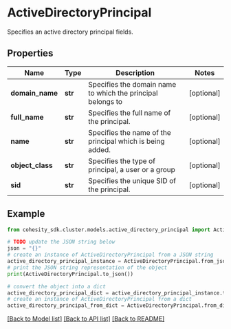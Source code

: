 # ActiveDirectoryPrincipal

Specifies an active directory principal fields.

## Properties

Name | Type | Description | Notes
------------ | ------------- | ------------- | -------------
**domain_name** | **str** | Specifies the domain name to which the principal belongs to | [optional] 
**full_name** | **str** | Specifies the full name of the principal. | [optional] 
**name** | **str** | Specifies the name of the principal which is being added. | [optional] 
**object_class** | **str** | Specifies the type of principal, a user or a group | [optional] 
**sid** | **str** | Specifies the unique SID of the principal. | [optional] 

## Example

```python
from cohesity_sdk.cluster.models.active_directory_principal import ActiveDirectoryPrincipal

# TODO update the JSON string below
json = "{}"
# create an instance of ActiveDirectoryPrincipal from a JSON string
active_directory_principal_instance = ActiveDirectoryPrincipal.from_json(json)
# print the JSON string representation of the object
print(ActiveDirectoryPrincipal.to_json())

# convert the object into a dict
active_directory_principal_dict = active_directory_principal_instance.to_dict()
# create an instance of ActiveDirectoryPrincipal from a dict
active_directory_principal_from_dict = ActiveDirectoryPrincipal.from_dict(active_directory_principal_dict)
```
[[Back to Model list]](../README.md#documentation-for-models) [[Back to API list]](../README.md#documentation-for-api-endpoints) [[Back to README]](../README.md)



